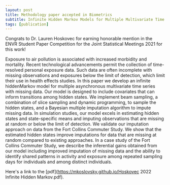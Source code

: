 ```yaml
---
layout: post
title: Methodology paper accepted in Biometrics
subtitle: Infinite Hidden Markov Models for Multiple Multivariate Time Series with Missing Data
tags: [publication]
---
```

Congrats to Dr. Lauren Hoskovec for earning honorable mention in the ENVR Student Paper Competition for
the Joint Statistical Meetings 2021 for this work!

Exposure to air pollution is associated with increased morbidity and mortality. Recent
technological advancements permit the collection of time-resolved personal exposure data.
Such data are often incomplete with missing observations and exposures below the limit of
detection, which limit their use in health effects studies. In this paper we develop an infinite
hiddenMarkov model for multiple asynchronous multivariate time series with missing
data. Our model is designed to include covariates that can inform transitions among hidden
states. We implement beam sampling, a combination of slice sampling and dynamic
programming, to sample the hidden states, and a Bayesian multiple imputation algorithm
to impute missing data. In simulation studies, our model excels in estimating hidden states
and state-specific means and imputing observations that are missing at random or below
the limit of detection. We validate our imputation approach on data from the Fort Collins
Commuter Study. We show that the estimated hidden states improve imputations for data
that are missing at random compared to existing approaches. In a case study of the Fort
Collins Commuter Study, we describe the inferential gains obtained from our model including
improved imputation of missing data and the ability to identify shared patterns in
activity and exposure among repeated sampling days for individuals and among distinct
individuals.

Here's a link to the [pdf](https://mkoslovsky.github.io/Hoskovec 2022 Infinite Hidden Markov.pdf).

